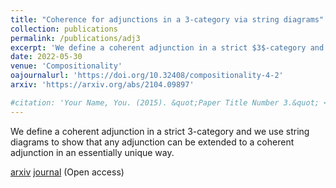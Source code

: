 ```yaml
---
title: "Coherence for adjunctions in a 3-category via string diagrams"
collection: publications
permalink: /publications/adj3
excerpt: 'We define a coherent adjunction in a strict $3$-category and we use string diagrams to show that any adjunction can be extended to a coherent adjunction in an essentially unique way.'
date: 2022-05-30
venue: 'Compositionality'
oajournalurl: 'https://doi.org/10.32408/compositionality-4-2'
arxiv: 'https://arxiv.org/abs/2104.09897'

#citation: 'Your Name, You. (2015). &quot;Paper Title Number 3.&quot; <i>Journal 1</i>. 1(3).'
---
```

We define a coherent adjunction in a strict $3$-category and we use string diagrams to show that any adjunction can be extended to a coherent adjunction in an essentially unique way. 

[arxiv](https://arxiv.org/abs/2104.09897)
[journal](https://doi.org/10.32408/compositionality-4-2) (Open access)